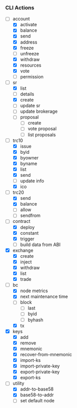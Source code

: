 
### CLI Actions
- [ ] account
  - [x] activate
  - [x] balance
  - [x] send
  - [x] address
  - [x] freeze
  - [ ] unfreeze
  - [x] withdraw
  - [x] resources
  - [x] vote
  - [ ] permission

- [ ] sr
  - [x] list
  - [ ] details
  - [x] create
  - [ ] update sr
  - [ ] update brokerage
  - [ ] proposal
    - [ ] create
    - [ ] vote proposal
    - [ ] list proposals

- [ ] trc10
  - [x] issue
  - [x] byid
  - [x] byowner
  - [x] byname
  - [x] list
  - [x] send
  - [ ] update info
  - [x] ico

- [ ] trc20
  - [x] send
  - [x] balance
  - [ ] allow
  - [ ] sendfrom

- [ ] contract
  - [x] deploy
  - [x] constant
  - [x] trigger
  - [ ] build data from ABI

- [x] exchange
  - [x] create
  - [x] inject
  - [x] withdraw
  - [x] list
  - [x] trade

- [ ] bc
  - [x] node metrics
  - [x] next maintenance time
  - [ ] block
    - [ ] last
    - [ ] byid
    - [ ] byhash
  - [x] tx

- [x] keys
  - [x] add
  - [x] remove
  - [x] mnemonic
  - [x] recover-from-mnemonic
  - [x] import-ks
  - [x] import-private-key
  - [x] export-private-key
  - [x] export-ks

- [ ] utility
  - [x] addr-to-base58
  - [x] base58-to-addr
  - [ ] set default node